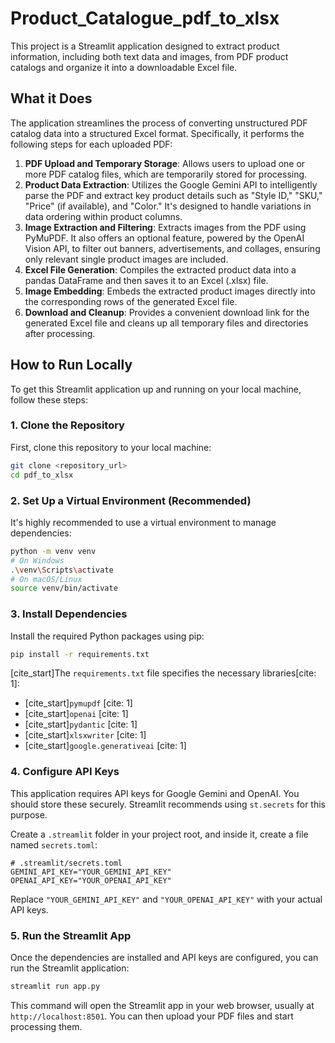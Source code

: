 # Product_Catalogue_pdf_to_xlsx
This project is a Streamlit application designed to extract product information, including both text data and images, from PDF product catalogs and organize it into a downloadable Excel file.

## What it Does

The application streamlines the process of converting unstructured PDF catalog data into a structured Excel format. Specifically, it performs the following steps for each uploaded PDF:

1.  **PDF Upload and Temporary Storage**: Allows users to upload one or more PDF catalog files, which are temporarily stored for processing.
2.  **Product Data Extraction**: Utilizes the Google Gemini API to intelligently parse the PDF and extract key product details such as "Style ID," "SKU," "Price" (if available), and "Color." It's designed to handle variations in data ordering within product columns.
3.  **Image Extraction and Filtering**: Extracts images from the PDF using PyMuPDF. It also offers an optional feature, powered by the OpenAI Vision API, to filter out banners, advertisements, and collages, ensuring only relevant single product images are included.
4.  **Excel File Generation**: Compiles the extracted product data into a pandas DataFrame and then saves it to an Excel (.xlsx) file.
5.  **Image Embedding**: Embeds the extracted product images directly into the corresponding rows of the generated Excel file.
6.  **Download and Cleanup**: Provides a convenient download link for the generated Excel file and cleans up all temporary files and directories after processing.

## How to Run Locally

To get this Streamlit application up and running on your local machine, follow these steps:

### 1\. Clone the Repository

First, clone this repository to your local machine:

```bash
git clone <repository_url>
cd pdf_to_xlsx
```

### 2\. Set Up a Virtual Environment (Recommended)

It's highly recommended to use a virtual environment to manage dependencies:

```bash
python -m venv venv
# On Windows
.\venv\Scripts\activate
# On macOS/Linux
source venv/bin/activate
```

### 3\. Install Dependencies

Install the required Python packages using pip:

```bash
pip install -r requirements.txt
```

[cite\_start]The `requirements.txt` file specifies the necessary libraries[cite: 1]:

  * [cite\_start]`pymupdf` [cite: 1]
  * [cite\_start]`openai` [cite: 1]
  * [cite\_start]`pydantic` [cite: 1]
  * [cite\_start]`xlsxwriter` [cite: 1]
  * [cite\_start]`google.generativeai` [cite: 1]

### 4\. Configure API Keys

This application requires API keys for Google Gemini and OpenAI. You should store these securely. Streamlit recommends using `st.secrets` for this purpose.

Create a `.streamlit` folder in your project root, and inside it, create a file named `secrets.toml`:

```
# .streamlit/secrets.toml
GEMINI_API_KEY="YOUR_GEMINI_API_KEY"
OPENAI_API_KEY="YOUR_OPENAI_API_KEY"
```

Replace `"YOUR_GEMINI_API_KEY"` and `"YOUR_OPENAI_API_KEY"` with your actual API keys.

### 5\. Run the Streamlit App

Once the dependencies are installed and API keys are configured, you can run the Streamlit application:

```bash
streamlit run app.py
```

This command will open the Streamlit app in your web browser, usually at `http://localhost:8501`. You can then upload your PDF files and start processing them.
